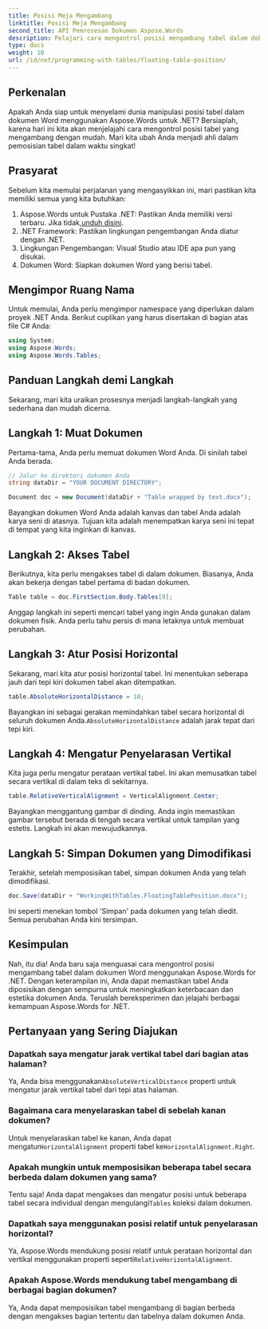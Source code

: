 ```yaml
---
title: Posisi Meja Mengambang
linktitle: Posisi Meja Mengambang
second_title: API Pemrosesan Dokumen Aspose.Words
description: Pelajari cara mengontrol posisi mengambang tabel dalam dokumen Word menggunakan Aspose.Words untuk .NET dengan panduan langkah demi langkah terperinci kami.
type: docs
weight: 10
url: /id/net/programming-with-tables/floating-table-position/
---
```

## Perkenalan

Apakah Anda siap untuk menyelami dunia manipulasi posisi tabel dalam dokumen Word menggunakan Aspose.Words untuk .NET? Bersiaplah, karena hari ini kita akan menjelajahi cara mengontrol posisi tabel yang mengambang dengan mudah. Mari kita ubah Anda menjadi ahli dalam pemosisian tabel dalam waktu singkat!

## Prasyarat

Sebelum kita memulai perjalanan yang mengasyikkan ini, mari pastikan kita memiliki semua yang kita butuhkan:

1. Aspose.Words untuk Pustaka .NET: Pastikan Anda memiliki versi terbaru. Jika tidak,[unduh disini](https://releases.aspose.com/words/net/).
2. .NET Framework: Pastikan lingkungan pengembangan Anda diatur dengan .NET.
3. Lingkungan Pengembangan: Visual Studio atau IDE apa pun yang disukai.
4. Dokumen Word: Siapkan dokumen Word yang berisi tabel.

## Mengimpor Ruang Nama

Untuk memulai, Anda perlu mengimpor namespace yang diperlukan dalam proyek .NET Anda. Berikut cuplikan yang harus disertakan di bagian atas file C# Anda:

```csharp
using System;
using Aspose.Words;
using Aspose.Words.Tables;
```

## Panduan Langkah demi Langkah

Sekarang, mari kita uraikan prosesnya menjadi langkah-langkah yang sederhana dan mudah dicerna.

## Langkah 1: Muat Dokumen

Pertama-tama, Anda perlu memuat dokumen Word Anda. Di sinilah tabel Anda berada.

```csharp
// Jalur ke direktori dokumen Anda
string dataDir = "YOUR DOCUMENT DIRECTORY";

Document doc = new Document(dataDir + "Table wrapped by text.docx");
```

Bayangkan dokumen Word Anda adalah kanvas dan tabel Anda adalah karya seni di atasnya. Tujuan kita adalah menempatkan karya seni ini tepat di tempat yang kita inginkan di kanvas.

## Langkah 2: Akses Tabel

Berikutnya, kita perlu mengakses tabel di dalam dokumen. Biasanya, Anda akan bekerja dengan tabel pertama di badan dokumen.

```csharp
Table table = doc.FirstSection.Body.Tables[0];
```

Anggap langkah ini seperti mencari tabel yang ingin Anda gunakan dalam dokumen fisik. Anda perlu tahu persis di mana letaknya untuk membuat perubahan.

## Langkah 3: Atur Posisi Horizontal

Sekarang, mari kita atur posisi horizontal tabel. Ini menentukan seberapa jauh dari tepi kiri dokumen tabel akan ditempatkan.

```csharp
table.AbsoluteHorizontalDistance = 10;
```

 Bayangkan ini sebagai gerakan memindahkan tabel secara horizontal di seluruh dokumen Anda.`AbsoluteHorizontalDistance` adalah jarak tepat dari tepi kiri.

## Langkah 4: Mengatur Penyelarasan Vertikal

Kita juga perlu mengatur perataan vertikal tabel. Ini akan memusatkan tabel secara vertikal di dalam teks di sekitarnya.

```csharp
table.RelativeVerticalAlignment = VerticalAlignment.Center;
```

Bayangkan menggantung gambar di dinding. Anda ingin memastikan gambar tersebut berada di tengah secara vertikal untuk tampilan yang estetis. Langkah ini akan mewujudkannya.

## Langkah 5: Simpan Dokumen yang Dimodifikasi

Terakhir, setelah memposisikan tabel, simpan dokumen Anda yang telah dimodifikasi.

```csharp
doc.Save(dataDir + "WorkingWithTables.FloatingTablePosition.docx");
```

Ini seperti menekan tombol 'Simpan' pada dokumen yang telah diedit. Semua perubahan Anda kini tersimpan.

## Kesimpulan

Nah, itu dia! Anda baru saja menguasai cara mengontrol posisi mengambang tabel dalam dokumen Word menggunakan Aspose.Words for .NET. Dengan keterampilan ini, Anda dapat memastikan tabel Anda diposisikan dengan sempurna untuk meningkatkan keterbacaan dan estetika dokumen Anda. Teruslah bereksperimen dan jelajahi berbagai kemampuan Aspose.Words for .NET.

## Pertanyaan yang Sering Diajukan

### Dapatkah saya mengatur jarak vertikal tabel dari bagian atas halaman?

 Ya, Anda bisa menggunakan`AbsoluteVerticalDistance` properti untuk mengatur jarak vertikal tabel dari tepi atas halaman.

### Bagaimana cara menyelaraskan tabel di sebelah kanan dokumen?

 Untuk menyelaraskan tabel ke kanan, Anda dapat mengatur`HorizontalAlignment` properti tabel ke`HorizontalAlignment.Right`.

### Apakah mungkin untuk memposisikan beberapa tabel secara berbeda dalam dokumen yang sama?

 Tentu saja! Anda dapat mengakses dan mengatur posisi untuk beberapa tabel secara individual dengan mengulangi`Tables` koleksi dalam dokumen.

### Dapatkah saya menggunakan posisi relatif untuk penyelarasan horizontal?

Ya, Aspose.Words mendukung posisi relatif untuk perataan horizontal dan vertikal menggunakan properti seperti`RelativeHorizontalAlignment`.

### Apakah Aspose.Words mendukung tabel mengambang di berbagai bagian dokumen?

Ya, Anda dapat memposisikan tabel mengambang di bagian berbeda dengan mengakses bagian tertentu dan tabelnya dalam dokumen Anda.
